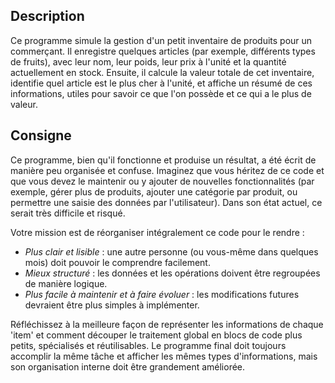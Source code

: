 ## Description

Ce programme simule la gestion d'un petit inventaire de produits pour un commerçant. Il enregistre quelques articles (par exemple, différents types de fruits), avec leur nom, leur poids, leur prix à l'unité et la quantité actuellement en stock. Ensuite, il calcule la valeur totale de cet inventaire, identifie quel article est le plus cher à l'unité, et affiche un résumé de ces informations, utiles pour savoir ce que l'on possède et ce qui a le plus de valeur.

## Consigne

Ce programme, bien qu'il fonctionne et produise un résultat, a été écrit de manière peu organisée et confuse. Imaginez que vous héritez de ce code et que vous devez le maintenir ou y ajouter de nouvelles fonctionnalités (par exemple, gérer plus de produits, ajouter une catégorie par produit, ou permettre une saisie des données par l'utilisateur). Dans son état actuel, ce serait très difficile et risqué.

Votre mission est de réorganiser intégralement ce code pour le rendre :

- _Plus clair et lisible_ : une autre personne (ou vous-même dans quelques mois) doit pouvoir le comprendre facilement.
- _Mieux structuré_ : les données et les opérations doivent être regroupées de manière logique.
- _Plus facile à maintenir et à faire évoluer_ : les modifications futures devraient être plus simples à implémenter.

Réfléchissez à la meilleure façon de représenter les informations de chaque 'item' et comment découper le traitement global en blocs de code plus petits, spécialisés et réutilisables. Le programme final doit toujours accomplir la même tâche et afficher les mêmes types d'informations, mais son organisation interne doit être grandement améliorée.
